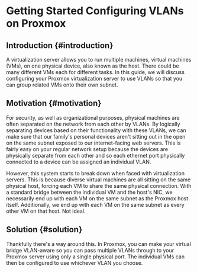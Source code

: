 # Getting Started Configuring VLANs on Proxmox


## Introduction {#introduction}

A virtualization server allows you to run multiple machines, virtual machines (VMs), on one physical device, also known as the host. There could be many different VMs each for different tasks. In this guide, we will discuss configuring your Proxmox virtualization server to use VLANs so that you can group related VMs onto their own subnet.


## Motivation {#motivation}

For security, as well as organizational purposes, physical machines are often separated on the network from each other by VLANs. By logically separating devices based on their functionality with these VLANs, we can make sure that our family's personal devices aren't sitting out in the open on the same subnet exposed to our internet-facing web servers. This is fairly easy on your regular network setup because the devices are physically separate from each other and so each ethernet port physically connected to a device can be assigned an individual VLAN.

However, this system starts to break down when faced with virtualization servers. This is because diverse virtual machines are all sitting on the same physical host, forcing each VM to share the same physical connection. With a standard bridge between the individual VM and the host's NIC, we necessarily end up with each VM on the same subnet as the Proxmox host itself. Additionally, we end up with each VM on the same subnet as every other VM on that host. Not ideal.


## Solution {#solution}

Thankfully there's a way around this. In Proxmox, you can make your virtual bridge VLAN-aware so you can pass multiple VLANs through to your Proxmox server using only a single physical port. The individual VMs can then be configured to use whichever VLAN you choose.

